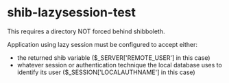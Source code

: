 # shib-lazysession-test

This requires a directory NOT forced behind shibboleth.

Application using lazy session must be configured to accept either:
* the returned shib variable ($_SERVER['REMOTE_USER'] in this case)
* whatever session or authentication technique the local database uses to identify its user ($_SESSION['LOCALAUTHNAME'] in this case)

